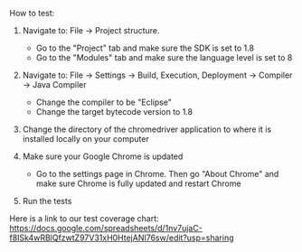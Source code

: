 How to test:

1. Navigate to: File -> Project structure.
	* Go to the "Project" tab and make sure the SDK is set to 1.8
	* Go to the "Modules" tab and make sure the language level is set to 8

2. Navigate to: File -> Settings -> Build, Execution, Deployment -> Compiler -> Java Compiler
	* Change the compiler to be "Eclipse"
	* Change the target bytecode version to 1.8

3. Change the directory of the chromedriver application to where it is installed locally on your computer

4. Make sure your Google Chrome is updated
	* Go to the settings page in Chrome. Then go "About Chrome" and make sure Chrome is fully updated and restart Chrome

4. Run the tests
   
Here is a link to our test coverage chart: https://docs.google.com/spreadsheets/d/1nv7ujaC-f8ISk4wRBlQfzwtZ97V31xH0HtejANI76sw/edit?usp=sharing
